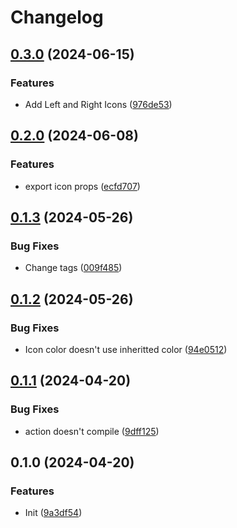 # Changelog

## [0.3.0](https://github.com/Irimold/react-icons/compare/v0.2.0...v0.3.0) (2024-06-15)


### Features

* Add Left and Right Icons ([976de53](https://github.com/Irimold/react-icons/commit/976de53eb6fa77668e20148eb59f70e941d49082))

## [0.2.0](https://github.com/Irimold/react-icons/compare/v0.1.3...v0.2.0) (2024-06-08)


### Features

* export icon props ([ecfd707](https://github.com/Irimold/react-icons/commit/ecfd70715dee72375cb411cf4bf3d4c6ea606ae7))

## [0.1.3](https://github.com/Irimold/react-icons/compare/v0.1.2...v0.1.3) (2024-05-26)


### Bug Fixes

* Change tags ([009f485](https://github.com/Irimold/react-icons/commit/009f4854ff297886edb2ae9a2e76452c33087f98))

## [0.1.2](https://github.com/Irimold/react-icons/compare/v0.1.1...v0.1.2) (2024-05-26)


### Bug Fixes

* Icon color doesn't use inheritted color ([94e0512](https://github.com/Irimold/react-icons/commit/94e0512ad276a573565abca65631f262464af9a4))

## [0.1.1](https://github.com/Irimold/react-icons/compare/v0.1.0...v0.1.1) (2024-04-20)


### Bug Fixes

* action doesn't compile ([9dff125](https://github.com/Irimold/react-icons/commit/9dff125cd2acc787c741b0b24c1320227a0b8a25))

## 0.1.0 (2024-04-20)


### Features

* Init ([9a3df54](https://github.com/Irimold/react-icons/commit/9a3df541d8912fd3fca7d593af2e6e588e727e4a))
